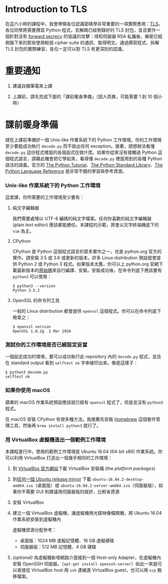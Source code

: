 # Introduction to TLS


在這六小時的課程中，我會帶領各位認識密碼學非常重要的一項實際應用：[TLS](https://en.wikipedia.org/wiki/Transport_Layer_Security)。各位同學將需要撰寫 Python 程式，去解碼已經側錄好的 TLS 封包，並且實作一個針對沒有 [forward secrecy](https://en.wikipedia.org/wiki/Forward_secrecy) 的協議的攻擊：得知伺服器 RSA 私鑰後，解密已經側錄下來的那些使用較弱 cipher suite 的通訊、取得明文。通過撰寫程式、拆解 TLS 封包的實際練習，各位一定可以對 TLS 有更深刻的認識。


# 重要通知


 1. 建議自備筆電來上課

 2. 上課前，請先完成下面的「課前暖身準備」（因人而異，可能需要 1 到 10 個小時）


# 課前暖身準備


請在上課前準備好一個 Unix-like 作業系統下的 Python 工作環境。你的工作環境至少要能成功執行 `decode.py` 而不拋出任何 exception。接著，請想辦法看懂 `decode.py` 這份程式裡面的各個函式在做什麼。如果你從來沒有接觸過 Python 這個程式語言，請藉此機會把它學起來，看得懂 `decode.py` 裡面用到的各種 Python 語法的語義。官方的 [The Python Tutorial][tut_doc]、[The Python Standard Library][lib_doc]、[The Python Language Reference][lan_doc] 是非常不錯的學習與參考資源。

[tut_doc]: https://docs.python.org/3/tutorial/index.html
[lib_doc]: https://docs.python.org/3/library/index.html
[lan_doc]: https://docs.python.org/3/reference/index.html


### Unix-like 作業系統下的 Python 工作環境


這堂課，你所需要的工作環境至少要有：

 1. 純文字編輯器

    我們需要處理以 UTF-8 編碼的純文字檔案。任何你喜歡的純文字編輯器 (plain text editor) 應該都能勝任。本課程的示範，將會以文字終端機底下的 `vim` 為主。

 2. CPython

    CPython 是 Python 這個程式語言的眾多實作之一，也是 python.org 官方的實作。請安裝 3.5 或 3.6 或更新的版本。許多 Linux distribution 預設就會提供 Python 2 或 Python 3 程式。如果版本太舊，你可以上 python.org 官網下載最新版本的[原始碼](https://www.python.org/downloads/source/)來自行編譯、安裝。安裝成功後，在命令列底下應該要有 `python3` 可以使用：

        $ python3 --version
        Python 3.5.2

 3. OpenSSL 的命令列工具

    一般的 Linux distribution 都會提供 `openssl` 這個程式。你可以在命令列底下檢查之：

        $ openssl version
        OpenSSL 1.0.2g  1 Mar 2016


### 測試你的工作環境是否已經設定妥當


一個設定成功的環境，要可以成功執行此 repository 內的 `decode.py` 程式，並且在 standard output 看到 `selftest ok` 字串被印出來。像是這樣子：

    $ python3 decode.py
    selftest ok


### 如果你使用 macOS


蘋果的 macOS 作業系統預設應該就已經有 `openssl` 程式了，但是並沒有 `python3` 程式。

在 macOS 安裝 CPython 有很多種方法。我推薦先安裝 [Homebrew](https://brew.sh/) 這個套件管理工具，然後再 `brew install python3` 就行了。


### 用 VirtualBox 虛擬機造出一個範例工作環境


本課程進行中，使用的範例工作環境是 Ubuntu 16.04 (64-bit x86) 作業系統。你可以利用 VirtualBox 打造出一個幾乎相同的工作環境：


 1. 到 [VirtualBox 官方網站][vb]下載 VirtualBox 安裝檔 (the *platform packages*)

 2. 到[任何一個 Ubuntu release mirror][release_mirror] 下載 `ubuntu-16.04.2-desktop-amd64.iso`（桌面版）或 `ubuntu-16.04.2-server-amd64.iso`（伺服器版），如果你不需要 GUI 則建議用伺服器版的就好，比較省資源

 3. 安裝 VirtualBox

 4. 建立一個 VirtualBox 虛擬機，讓虛擬機用光碟映像檔開機，將 Ubuntu 16.04 作業系統安裝到虛擬機內

    虛擬機資源分配參考：

      - 桌面版：1024 MB 虛擬記憶體、16 GB 虛擬硬碟
      - 伺服器版：512 MB 記憶體、4 GB 硬碟

 5. *(optional)* 為虛擬機新增網路介面接到一個 Host-only Adapter，在虛擬機內安裝 OpenSSH 伺服器。（`apt-get install openssh-server`）如此一來就可以直接從 VirtualBox host 用 `ssh` 連線進 VirtualBox guest，也可以用 `scp` 搬移檔案。


[vb]: https://www.virtualbox.org/wiki/Downloads
[release_mirror]: http://tw.releases.ubuntu.com/xenial/
